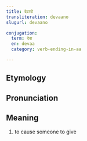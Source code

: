 ```yaml
---
title: देवाणो
transliteration: devaano
slugurl: devaano

conjugation: 
  term: देवा
  en: devaa
  category: verb-ending-in-aa

---
```

## Etymology

## Pronunciation

## Meaning
1. to cause someone to give